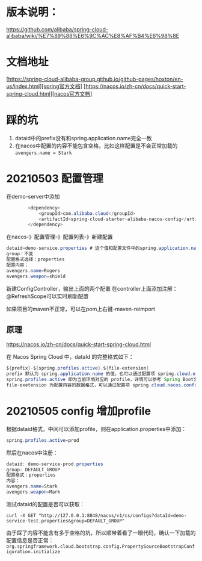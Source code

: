 # 版本说明：
https://github.com/alibaba/spring-cloud-alibaba/wiki/%E7%89%88%E6%9C%AC%E8%AF%B4%E6%98%8E

# 文档地址
[https://spring-cloud-alibaba-group.github.io/github-pages/hoxton/en-us/index.html][spring官方文档]
[https://nacos.io/zh-cn/docs/quick-start-spring-cloud.html][nacos官方文档]

# 踩的坑
1. dataid中的prefix没有和spring.application.name完全一致
2. 在nacos中配置的内容不能包含空格，比如这样配置是不会正常加载的`avengers.name = Stark`

# 20210503 配置管理
在demo-server中添加
```java
        <dependency>
            <groupId>com.alibaba.cloud</groupId>
            <artifactId>spring-cloud-starter-alibaba-nacos-config</artifactId>
        </dependency>
```
在nacos-》配置管理-》配置列表-》新建配置
```java
dataid=demo-service.properties # 这个值和配置文件中的spring.application.name保持一致
group：不变
配置格式选择：properties
配置内容：
avengers.name=Rogers
avengers.weapon=shield
```

新建ConfigController，输出上面的两个配置
在controller上面添加注解：@RefreshScope可以实时刷新配置

如果项目的maven不正常，可以在pom上右键-maven-reimport

## 原理
https://nacos.io/zh-cn/docs/quick-start-spring-cloud.html

在 Nacos Spring Cloud 中，dataId 的完整格式如下：
```java
${prefix}-${spring.profiles.active}.${file-extension}
prefix 默认为 spring.application.name 的值，也可以通过配置项 spring.cloud.nacos.config.prefix来配置。
spring.profiles.active 即为当前环境对应的 profile，详情可以参考 Spring Boot文档。 注意：当 spring.profiles.active 为空时，对应的连接符 - 也将不存在，dataId 的拼接格式变成 ${prefix}.${file-extension}
file-exetension 为配置内容的数据格式，可以通过配置项 spring.cloud.nacos.config.file-extension 来配置。目前只支持 properties 和 yaml 类型。
```

# 20210505 config 增加profile
根据dataid格式，中间可以添加profile，则在application.properties中添加：
```java
spring.profiles.active=prod
```
然后在nacos中注册：
```java
dataid: demo-service-prod.properties
group: DEFAULT_GROUP
配置格式：properties
内容：
avengers.name=Stark
avengers.weapon=Mark
```
测试dataid的配置是否可以获取：
```
curl -X GET "http://127.0.0.1:8848/nacos/v1/cs/configs?dataId=demo-service-test.properties&group=DEFAULT_GROUP"
```
由于踩了内容不能含有多于空格的坑，所以顺带着看了一眼代码，确认一下加载的配置信息是否正常：
`org.springframework.cloud.bootstrap.config.PropertySourceBootstrapConfiguration.initialize`




[spring官方文档]: https://spring-cloud-alibaba-group.github.io/github-pages/hoxton/en-us/index.html

[nacos官方文档]: https://nacos.io/zh-cn/docs/quick-start-spring-cloud.html